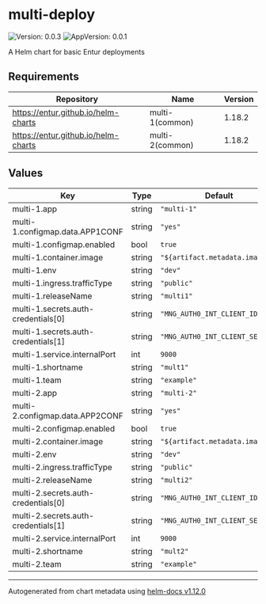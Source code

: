 # multi-deploy

![Version: 0.0.3](https://img.shields.io/badge/Version-0.0.3-informational?style=flat-square) ![AppVersion: 0.0.1](https://img.shields.io/badge/AppVersion-0.0.1-informational?style=flat-square)

A Helm chart for basic Entur deployments

## Requirements

| Repository | Name | Version |
|------------|------|---------|
| https://entur.github.io/helm-charts | multi-1(common) | 1.18.2 |
| https://entur.github.io/helm-charts | multi-2(common) | 1.18.2 |

## Values

| Key | Type | Default | Description |
|-----|------|---------|-------------|
| multi-1.app | string | `"multi-1"` |  |
| multi-1.configmap.data.APP1CONF | string | `"yes"` |  |
| multi-1.configmap.enabled | bool | `true` |  |
| multi-1.container.image | string | `"${artifact.metadata.image}"` |  |
| multi-1.env | string | `"dev"` |  |
| multi-1.ingress.trafficType | string | `"public"` |  |
| multi-1.releaseName | string | `"multi1"` |  |
| multi-1.secrets.auth-credentials[0] | string | `"MNG_AUTH0_INT_CLIENT_ID"` |  |
| multi-1.secrets.auth-credentials[1] | string | `"MNG_AUTH0_INT_CLIENT_SECRET"` |  |
| multi-1.service.internalPort | int | `9000` |  |
| multi-1.shortname | string | `"mult1"` |  |
| multi-1.team | string | `"example"` |  |
| multi-2.app | string | `"multi-2"` |  |
| multi-2.configmap.data.APP2CONF | string | `"yes"` |  |
| multi-2.configmap.enabled | bool | `true` |  |
| multi-2.container.image | string | `"${artifact.metadata.image}"` |  |
| multi-2.env | string | `"dev"` |  |
| multi-2.ingress.trafficType | string | `"public"` |  |
| multi-2.releaseName | string | `"multi2"` |  |
| multi-2.secrets.auth-credentials[0] | string | `"MNG_AUTH0_INT_CLIENT_ID"` |  |
| multi-2.secrets.auth-credentials[1] | string | `"MNG_AUTH0_INT_CLIENT_SECRET"` |  |
| multi-2.service.internalPort | int | `9000` |  |
| multi-2.shortname | string | `"mult2"` |  |
| multi-2.team | string | `"example"` |  |

----------------------------------------------
Autogenerated from chart metadata using [helm-docs v1.12.0](https://github.com/norwoodj/helm-docs/releases/v1.12.0)
